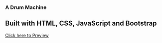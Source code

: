 ### A Drum Machine

## Built with HTML, CSS, JavaScript and Bootstrap

[Click here to Preview](https://iamrealecstasy.github.io/drum_machine/)
